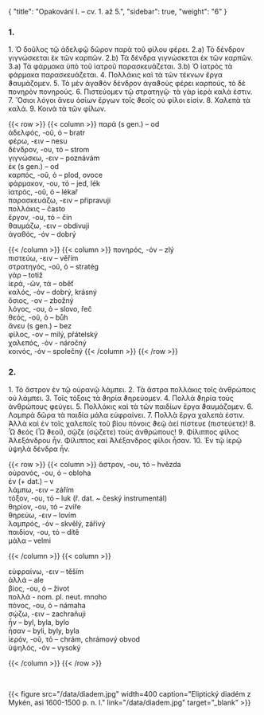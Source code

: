 {
    "title": "Opakování I. – cv. 1. až 5.",
    "sidebar": true,
    "weight": "6"
}

### 1. 

1\. Ὁ δοῦλος τῷ ἀδελφῷ δῶρον παρὰ τοῦ φίλου φέρει. 2.a) Τὸ δένδρον γιγνώσκεται ἐκ τῶν καρπῶν. 2.b) Τὰ δένδρα γιγνώσκεται ἐκ τῶν καρπῶν. 3.a) Τὰ φάρμακα ὑπὸ τοῦ ἰατροῦ παρασκευάζεται. 3.b) Ὁ ἰατρὸς τὰ φάρμακα παρασκευάζεται. 4. Πολλάκις καὶ τὰ τῶν τέκνων ἔργα ϑαυμάζομεν. 5. Τὸ
μὲν ἀγαϑὸν δένδρον ἀγαϑοὺς φέρει καρπούς, τὸ δὲ πονηρὸν πονηρούς. 6. Πιστεύομεν τῷ στρατηγῷ· τὰ γὰρ ἱερὰ καλά ἐστιν. 7. Ὅσιοι λόγοι ἄνευ ὁσίων ἔργων τοῖς ϑεοῖς οὐ φίλοι εἰσίν. 8. Χαλεπὰ τὰ καλά. 9. Κοινὰ τὰ τῶν φίλων.

{{< row >}}
{{< column >}}
παρά (s gen.) – od           
ἀδελφός, -οῦ, ὁ – bratr   
φέρω, -ειν – nesu  
δένδρον, -ου, τό – strom  
γιγνώσκω, -ειν – poznávám  
ἐκ (s gen.) – od  
καρπός, -οῦ, ὁ – plod, ovoce  
φάρμακον, -ου, τό – jed, lék  
ἰατρός, -οῦ, ὁ – lékař    
παρασκευάζω, -ειν – připravuji  
πολλάκις – často  
ἔργον, -ου, τό – čin    
θαυμάζω, -ειν – obdivuji    
ἀγαθός, -όν – dobrý  

{{< /column >}} 
{{< column >}}
πονηρός, -όν – zlý   
πιστεύω, -ειν – věřím  
στρατηγός, -οῦ, ὁ – stratég  
γάρ – totiž  
ἱερά, -ῶν, τά – oběť  
καλός, -όν – dobrý, krásný  
ὅσιος, -ον – zbožný         
λόγος, -ου, ὁ – slovo, řeč  
θεός, -οῦ, ὁ – bůh  
ἄνευ (s gen.) – bez  
φίλος, -ον – milý, přátelský   
χαλεπός, -όν - náročný  
κοινός, -όν – společný
{{< /column >}} 
{{< /row >}}



### 2. 

1\. Τὸ ἄστρον ἐν τῷ οὐρανῷ λάμπει. 2. Τὰ ἄστρα πολλάκις τοῖς ἀνθρώποις οὐ λάμπει. 3. Τοῖς τόξοις τὰ ϑηρία ϑηρεύομεν. 4. Πολλὰ ϑηρία τοὺς ἀνθρώπους φεύγει. 5. Πολλάκις καὶ τὰ τῶν παιδίων ἔργα ϑαυμάζομεν. 6. Λαμπρὰ δῶρα τὰ παιδία μάλα εὐφραίνει. 7. Πολλὰ ἔργα χαλεπά ἐστιν. Ἀλλὰ καὶ ἐν τοῖς χαλεποῖς τοῦ βίου πόνοις ϑεῷ ἀεὶ πίστευε (πιστεύετε)! 8. Ὦ ϑεός (Ὦ ϑεοί), σῷζε (σῴζετε) τοὺς ἀνθρώπους! 9. Φίλιππος φίλος Ἀλεξάνδρου ἦν. Φίλιππος καὶ Ἀλέξανδρος φίλοι ἦσαν. 10. Ἐv τῷ ἱερῷ ὑψηλὰ δένδρα ἦν.

{{< row >}}
{{< column >}}
ἄστρον, -ου, τό – hvězda  
οὐρανός, -ου, ὁ – obloha     
ἐν (+ dat.) – v    
λάμπω, -ειν – zářím     
τόξον, -ου, τό – luk (ř. dat. ~ český instrumentál)  
θηρίον, -ου, τό – zvíře  
θηρεύω, -ειν – lovím      
λαμπρός, -όν – skvělý, zářivý       
παιδίον, -ου, τό – dítě  
μάλα – velmi  

{{< /column >}} 
{{< column >}}

εὐφραίνω, -ειν – těším     
ἀλλά – ale  
βίος, -ου, ὁ – život  
πολλά - nom. pl. neut. mnoho  
πόνος, -ου, ὁ – námaha    
σῴζω, -ειν – zachraňuji  
ἦν – byl, byla, bylo  
ἦσαν – byli, byly, byla  
ἱερόν, -οῦ, τό – chrám, chrámový obvod  
ὑψηλός, -όν – vysoký

{{< /column >}} 
{{< /row >}}

&nbsp;



{{< figure src="/data/diadem.jpg" width=400 caption="Eliptický diadém z Mykén, asi 1600-1500 p. n. l." link="/data/diadem.jpg" target=”_blank” >}}

